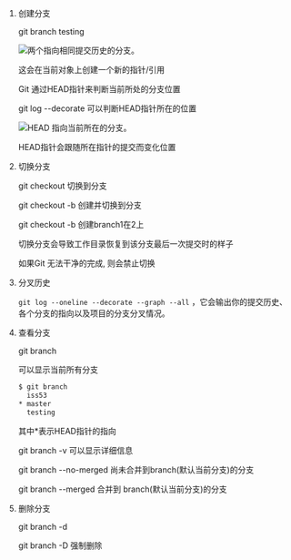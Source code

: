 1. 创建分支

   git branch testing

   ![两个指向相同提交历史的分支。](https://git-scm.com/book/en/v2/images/two-branches.png)

   这会在当前对象上创建一个新的指针/引用

   Git 通过HEAD指针来判断当前所处的分支位置

   git log --decorate 可以判断HEAD指针所在的位置

   ![HEAD 指向当前所在的分支。](https://git-scm.com/book/en/v2/images/head-to-master.png)

   HEAD指针会跟随所在指针的提交而变化位置

2. 切换分支

   git checkout <branch> 切换到分支

   git checkout -b <branch> 创建并切换到分支

   git checkout -b <branch1> <branch2> 创建branch1在2上

   切换分支会导致工作目录恢复到该分支最后一次提交时的样子

   如果Git 无法干净的完成, 则会禁止切换

3. 分叉历史

   `git log --oneline --decorate --graph --all` ，它会输出你的提交历史、各个分支的指向以及项目的分支分叉情况。

4. 查看分支

   git branch

   可以显示当前所有分支

   ```bash
   $ git branch
     iss53
   * master
     testing
   ```

   其中*表示HEAD指针的指向

   git branch -v 可以显示详细信息

   git branch --no-merged <branch> 尚未合并到branch(默认当前分支)的分支

   git branch --merged <branch> 合并到 branch(默认当前分支)的分支

5. 删除分支

   git branch -d <branch>

   git branch -D <branch> 强制删除

   